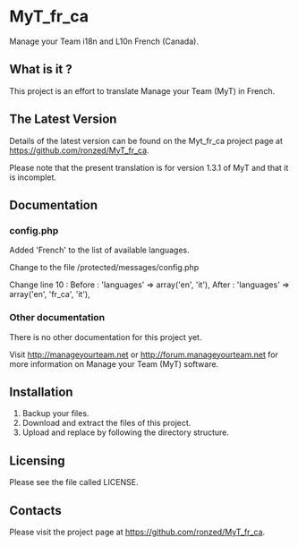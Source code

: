 # MyT_fr_ca
  Manage your Team i18n and L10n French (Canada).

## What is it ?
  This project is an effort to translate Manage your Team (MyT)
  in French.

## The Latest Version
  Details of the latest version can be found on the Myt_fr_ca
  project page at https://github.com/ronzed/MyT_fr_ca.

  Please note that the present translation is for version 1.3.1 of MyT
  and that it is incomplet.

## Documentation

### config.php
  Added 'French' to the list of available languages.

  Change to the file /protected/messages/config.php

  Change line 10 :
    Before : 'languages' => array('en', 'it'),
    After  : 'languages' => array('en', 'fr_ca', 'it'),

### Other documentation
  There is no other documentation for this project yet.

  Visit http://manageyourteam.net or http://forum.manageyourteam.net
  for more information on Manage your Team (MyT) software.

## Installation
  1. Backup your files.
  2. Download and extract the files of this project.
  3. Upload and replace by following the directory structure.

## Licensing

  Please see the file called LICENSE.

## Contacts
  Please visit the project page at https://github.com/ronzed/MyT_fr_ca.
